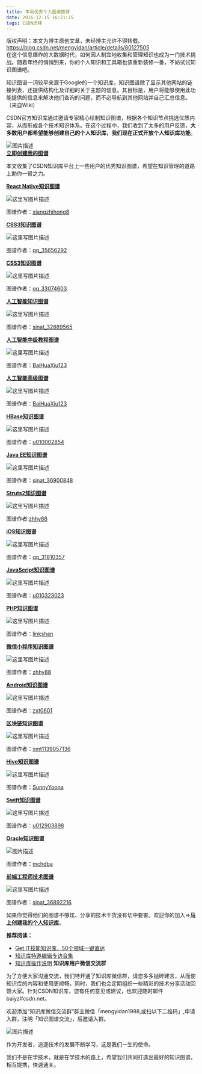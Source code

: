 ```yaml
---
title: 本周优秀个人图谱推荐
date: 2016-12-15 16:21:15
tags: CSDN迁移
---
```

 版权声明：本文为博主原创文章，未经博主允许不得转载。 https://blog.csdn.net/mengyidan/article/details/80127505   
  在这个信息爆炸的大数据时代，如何因人制宜地收集和管理知识也成为一门技术挑战。随着年终的悄悄到来，你的个人知识和工具箱也该重新装修一番，不妨试试知识图谱吧。

知识图谱一词较早来源于Google的一个知识库，知识图谱除了显示其他网站的链接列表，还提供结构化及详细的关于主题的信息。其目标是，用户将能够使用此功能提供的信息来解决他们查询的问题，而不必导航到其他网站并自己汇总信息。（来自Wiki）

CSDN官方知识库通过邀请专家精心绘制知识图谱，根据各个知识节点挑选优质内容，从而形成各个技术知识体系。在这个过程中，我们收到了太多的用户反馈，**大多数用户都希望能够创建自己的个人知识库，我们现在正式开放个人知识库功能**。



![图片描述](https://img-blog.csdn.net/20161215172330145?)  
**[立即创建我的图谱](http://lib.csdn.net/my/create/structure)**

本文收集了CSDN知识库平台上一些用户的优秀知识图谱，希望在知识管理的道路上助你一臂之力。

**[React Native知识图谱](http://lib.csdn.net/xiangzhihong8/chart/React%20Native)**



![这里写图片描述](https://img-blog.csdn.net/20161214153713203?)

图谱作者：[xiangzhihong8](http://lib.csdn.net/xiangzhihong8/chart/React%20Native) 

**[CSS3知识图谱](http://lib.csdn.net/qq_35656292/chart/CSS3)**



![这里写图片描述](https://img-blog.csdn.net/20161214154846054?)

图谱作者：[qq_35656292](http://my.csdn.net/qq_35656292) 

**[CSS3知识图谱](http://lib.csdn.net/qq_33074603/chart/CSS3)**



![这里写图片描述](https://img-blog.csdn.net/20161214155532627?)

图谱作者：[qq_33074603](http://my.csdn.net/qq_33074603)

**[人工智能知识图谱](http://lib.csdn.net/sinat_32889565/chart/%E4%BA%BA%E5%B7%A5%E6%99%BA%E8%83%BD)**



![这里写图片描述](https://img-blog.csdn.net/20161214160336652?)

图谱作者：[sinat_32889565](http://my.csdn.net/sinat_32889565) 

**[人工智能中级教程图谱](http://lib.csdn.net/BaiHuaXiu123/chart/%E4%BA%BA%E5%B7%A5%E6%99%BA%E8%83%BD%E4%B9%8B%E6%9C%BA%E5%99%A8%E5%AD%A6%E4%B9%A0%E5%9B%BE%E8%B0%B1%E4%B8%AD%E7%BA%A7)**



![这里写图片描述](https://img-blog.csdn.net/20161214163041237?)

图谱作者：[BaiHuaXiu123](http://my.csdn.net/BaiHuaXiu123)

**[人工智能高级图谱](http://lib.csdn.net/BaiHuaXiu123/chart/%E4%BA%BA%E5%B7%A5%E6%99%BA%E8%83%BD%E9%AB%98%E7%BA%A7%E7%AF%87)**



![这里写图片描述](https://img-blog.csdn.net/20161214164006827?)

图谱作者：[BaiHuaXiu123](http://my.csdn.net/BaiHuaXiu123)

**[HBase知识图谱](http://lib.csdn.net/u010002854/chart/Hbase)**



![这里写图片描述](https://img-blog.csdn.net/20161214165352394?)

图谱作者：[u010002854](http://my.csdn.net/u010002854)

**[Java EE知识图谱](http://lib.csdn.net/sinat_36900848/chart/Java%20EE)**



![这里写图片描述](https://img-blog.csdn.net/20161214170612739?)

图谱作者：[sinat_36900848](http://my.csdn.net/sinat_36900848)

**[Struts2知识图谱](http://lib.csdn.net/zhhy88/chart/Struts2)**



![这里写图片描述](https://img-blog.csdn.net/20161214171418218?)

图谱作者:[zhhy88](http://lib.csdn.net/zhhy88/structure/Struts2)

**[iOS知识图谱](http://lib.csdn.net/qq_31810357/chart/iOS)**



![这里写图片描述](https://img-blog.csdn.net/20161214172053587?)

图谱作者：[qq_31810357](http://my.csdn.net/qq_31810357) 

**[JavaScript知识图谱](http://lib.csdn.net/u010323023/chart/JavaScript)**



![这里写图片描述](https://img-blog.csdn.net/20161215100754093?)

图谱作者：[u010323023](http://my.csdn.net/u010323023)

**[PHP知识图谱](http://lib.csdn.net/linkshan/chart/PHP)**



![这里写图片描述](https://img-blog.csdn.net/20161215101320763?)

图谱作者：[linkshan](http://my.csdn.net/linkshan)

**[微信小程序知识图谱](http://lib.csdn.net/zhhy88/chart/%E5%BE%AE%E4%BF%A1%E5%B0%8F%E7%A8%8B%E5%BA%8F%E5%BC%80%E5%8F%91)**



![这里写图片描述](https://img-blog.csdn.net/20161215101839093?)

图谱作者：[zhhy88](http://my.csdn.net/zhhy88)

**[Android知识图谱](http://lib.csdn.net/zxt0601/chart/Android)**



![这里写图片描述](https://img-blog.csdn.net/20161215102904231?)

图谱作者：[zxt0601](http://my.csdn.net/zxt0601)

**[区块链知识图谱](http://lib.csdn.net/xmt1139057136/chart/%E5%8C%BA%E5%9D%97%E9%93%BE)**



![这里写图片描述](https://img-blog.csdn.net/20161215105927642?)

图谱作者：[xmt1139057136](http://my.csdn.net/xmt1139057136)

**[Hive知识图谱](http://lib.csdn.net/SunnyYoona/chart/Hive)**



![这里写图片描述](https://img-blog.csdn.net/20161215111522165?)

图谱作者：[SunnyYoona](http://my.csdn.net/SunnyYoona)

**[Swift知识图谱](http://lib.csdn.net/u012903898/chart/Swift)**



![这里写图片描述](https://img-blog.csdn.net/20161215154336209?)

图谱作者：[u012903898](http://my.csdn.net/u012903898)

**[Oracle知识图谱](http://lib.csdn.net/mchdba/chart/ORACLE)**



![图片描述](https://img-blog.csdn.net/20161215165519587?)

图谱作者：[mchdba](http://my.csdn.net/mchdba)

**[前端工程师技术图谱](http://lib.csdn.net/sinat_36892216/chart/%E5%89%8D%E7%AB%AF%E5%B7%A5%E7%A8%8B%E5%B8%88%E6%8A%80%E6%9C%AF)**



![这里写图片描述](https://img-blog.csdn.net/20161215160235857?)

图谱作者：[sinat_36892216](http://my.csdn.net/sinat_36892216)

如果你觉得他们的图谱不够炫、分享的技术干货没有切中要害。欢迎你的加入=>**[马上创建我的个人知识库](http://lib.csdn.net/my/create/structure)**。

**推荐阅读：**


  * [Get IT技能知识库，50个领域一键直达]() 
  * [知识库特邀编辑专访合集](http://blog.csdn.net/baiyuzhong2012/article/details/52944595) 
  * [知识库操作说明](http://blog.csdn.net/baiyuzhong2012/article/details/53636986) **知识库用户微信交流群**

为了方便大家沟通交流，我们特开通了知识库微信群，请您多多抛砖建言，从而使知识库的内容和使用更顺畅。同时，我们也会定期组织一些精彩的技术分享活动回馈大家。针对CSDN知识库，您有任何意见或建议，也欢迎随时邮件baiyz#csdn.net。

欢迎添加“知识库微信交流群”群主微信「mengyidan1988,或扫以下二维码」,申请入群，注明「知识图谱交流」，后邀请入群。



![图片描述](https://img-blog.csdn.net/20160930110402091)

作为开发者，追逐技术的发展不断学习，这是我们一生的使命。

我们不是在学技术，就是在学技术的路上，希望我们共同打造出最好的知识图谱，相互提携，快速通关。

   
  